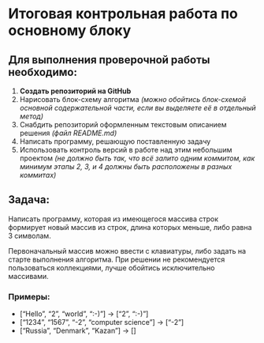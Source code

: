 # Итоговая контрольная работа по основному блоку

## Для выполнения проверочной работы необходимо:

1. **Создать репозиторий на GitHub**
2. Нарисовать блок-схему алгоритма 
_(можно обойтись блок-схемой основной содержательной части, 
если вы выделяете её в отдельный метод)_
3. Снабдить репозиторий оформленным текстовым описанием решения 
_(файл README.md)_
4. Написать программу, решающую поставленную задачу
5. Использовать контроль версий в работе над этим небольшим проектом _(не должно быть так, что всё залито одним коммитом, как минимум этапы 2, 3, и 4 должны быть расположены в разных коммитах)_

## Задача: 

Написать программу, которая из имеющегося массива строк 
формирует новый массив из строк, длина которых меньше, 
либо равна 3 символам. 

Первоначальный массив можно ввести с клавиатуры, 
либо задать на старте выполнения алгоритма. 
При решении не рекомендуется пользоваться коллекциями, 
лучше обойтись исключительно массивами.

### Примеры:

* [“Hello”, “2”, “world”, “:-)”] → [“2”, “:-)”]
* [“1234”, “1567”, “-2”, “computer science”] → [“-2”]
* [“Russia”, “Denmark”, “Kazan”] → []
